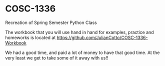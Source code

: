 # COSC-1336
Recreation of Spring Semester Python Class

The workbook that you will use hand in hand for examples, practice and homeworks is located at https://github.com/JulianCotto/COSC-1336-Workbook

We had a good time, and paid a lot of money to have that good time. 
At the very least we get to take some of it away with us!!
